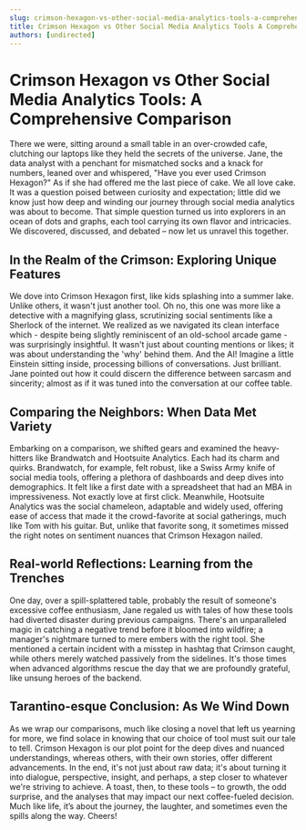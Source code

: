 ```yaml
---
slug: crimson-hexagon-vs-other-social-media-analytics-tools-a-comprehensive-comparison
title: Crimson Hexagon vs Other Social Media Analytics Tools A Comprehensive Comparison
authors: [undirected]
---
```


# Crimson Hexagon vs Other Social Media Analytics Tools: A Comprehensive Comparison

There we were, sitting around a small table in an over-crowded cafe, clutching our laptops like they held the secrets of the universe. Jane, the data analyst with a penchant for mismatched socks and a knack for numbers, leaned over and whispered, "Have you ever used Crimson Hexagon?" As if she had offered me the last piece of cake. We all love cake. It was a question poised between curiosity and expectation; little did we know just how deep and winding our journey through social media analytics was about to become. That simple question turned us into explorers in an ocean of dots and graphs, each tool carrying its own flavor and intricacies. We discovered, discussed, and debated – now let us unravel this together.

## In the Realm of the Crimson: Exploring Unique Features

We dove into Crimson Hexagon first, like kids splashing into a summer lake. Unlike others, it wasn't just another tool. Oh no, this one was more like a detective with a magnifying glass, scrutinizing social sentiments like a Sherlock of the internet. We realized as we navigated its clean interface which - despite being slightly reminiscent of an old-school arcade game - was surprisingly insightful. It wasn't just about counting mentions or likes; it was about understanding the 'why' behind them. And the AI! Imagine a little Einstein sitting inside, processing billions of conversations. Just brilliant. Jane pointed out how it could discern the difference between sarcasm and sincerity; almost as if it was tuned into the conversation at our coffee table.

## Comparing the Neighbors: When Data Met Variety

Embarking on a comparison, we shifted gears and examined the heavy-hitters like Brandwatch and Hootsuite Analytics. Each had its charm and quirks. Brandwatch, for example, felt robust, like a Swiss Army knife of social media tools, offering a plethora of dashboards and deep dives into demographics. It felt like a first date with a spreadsheet that had an MBA in impressiveness. Not exactly love at first click. Meanwhile, Hootsuite Analytics was the social chameleon, adaptable and widely used, offering ease of access that made it the crowd-favorite at social gatherings, much like Tom with his guitar. But, unlike that favorite song, it sometimes missed the right notes on sentiment nuances that Crimson Hexagon nailed.

## Real-world Reflections: Learning from the Trenches

One day, over a spill-splattered table, probably the result of someone's excessive coffee enthusiasm, Jane regaled us with tales of how these tools had diverted disaster during previous campaigns. There's an unparalleled magic in catching a negative trend before it bloomed into wildfire; a manager's nightmare turned to mere embers with the right tool. She mentioned a certain incident with a misstep in hashtag that Crimson caught, while others merely watched passively from the sidelines. It's those times when advanced algorithms rescue the day that we are profoundly grateful, like unsung heroes of the backend.

## Tarantino-esque Conclusion: As We Wind Down

As we wrap our comparisons, much like closing a novel that left us yearning for more, we find solace in knowing that our choice of tool must suit our tale to tell. Crimson Hexagon is our plot point for the deep dives and nuanced understandings, whereas others, with their own stories, offer different advancements. In the end, it's not just about raw data; it's about turning it into dialogue, perspective, insight, and perhaps, a step closer to whatever we're striving to achieve. A toast, then, to these tools – to growth, the odd surprise, and the analyses that may impact our next coffee-fueled decision. Much like life, it’s about the journey, the laughter, and sometimes even the spills along the way. Cheers!